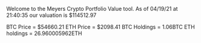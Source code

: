 Welcome to the Meyers Crypto Portfolio Value tool. 
As of 04/19/21 at 21:40:35 our valuation is $114512.97 

BTC Price = $54660.21
 ETH Price = $2098.41
BTC Holdings = 1.06BTC
 ETH holdings = 26.960005962ETH 
